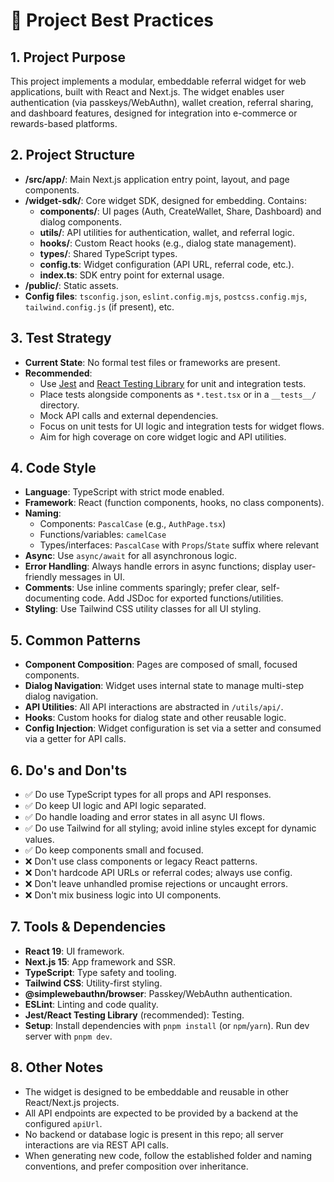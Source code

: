 # 📘 Project Best Practices

## 1. Project Purpose
This project implements a modular, embeddable referral widget for web applications, built with React and Next.js. The widget enables user authentication (via passkeys/WebAuthn), wallet creation, referral sharing, and dashboard features, designed for integration into e-commerce or rewards-based platforms.

## 2. Project Structure
- **/src/app/**: Main Next.js application entry point, layout, and page components.
- **/widget-sdk/**: Core widget SDK, designed for embedding. Contains:
  - **components/**: UI pages (Auth, CreateWallet, Share, Dashboard) and dialog components.
  - **utils/**: API utilities for authentication, wallet, and referral logic.
  - **hooks/**: Custom React hooks (e.g., dialog state management).
  - **types/**: Shared TypeScript types.
  - **config.ts**: Widget configuration (API URL, referral code, etc.).
  - **index.ts**: SDK entry point for external usage.
- **/public/**: Static assets.
- **Config files**: `tsconfig.json`, `eslint.config.mjs`, `postcss.config.mjs`, `tailwind.config.js` (if present), etc.

## 3. Test Strategy
- **Current State**: No formal test files or frameworks are present.
- **Recommended**:
  - Use [Jest](https://jestjs.io/) and [React Testing Library](https://testing-library.com/) for unit and integration tests.
  - Place tests alongside components as `*.test.tsx` or in a `__tests__/` directory.
  - Mock API calls and external dependencies.
  - Focus on unit tests for UI logic and integration tests for widget flows.
  - Aim for high coverage on core widget logic and API utilities.

## 4. Code Style
- **Language**: TypeScript with strict mode enabled.
- **Framework**: React (function components, hooks, no class components).
- **Naming**:
  - Components: `PascalCase` (e.g., `AuthPage.tsx`)
  - Functions/variables: `camelCase`
  - Types/interfaces: `PascalCase` with `Props`/`State` suffix where relevant
- **Async**: Use `async/await` for all asynchronous logic.
- **Error Handling**: Always handle errors in async functions; display user-friendly messages in UI.
- **Comments**: Use inline comments sparingly; prefer clear, self-documenting code. Add JSDoc for exported functions/utilities.
- **Styling**: Use Tailwind CSS utility classes for all UI styling.

## 5. Common Patterns
- **Component Composition**: Pages are composed of small, focused components.
- **Dialog Navigation**: Widget uses internal state to manage multi-step dialog navigation.
- **API Utilities**: All API interactions are abstracted in `/utils/api/`.
- **Hooks**: Custom hooks for dialog state and other reusable logic.
- **Config Injection**: Widget configuration is set via a setter and consumed via a getter for API calls.

## 6. Do's and Don'ts
- ✅ Do use TypeScript types for all props and API responses.
- ✅ Do keep UI logic and API logic separated.
- ✅ Do handle loading and error states in all async UI flows.
- ✅ Do use Tailwind for all styling; avoid inline styles except for dynamic values.
- ✅ Do keep components small and focused.
- ❌ Don't use class components or legacy React patterns.
- ❌ Don't hardcode API URLs or referral codes; always use config.
- ❌ Don't leave unhandled promise rejections or uncaught errors.
- ❌ Don't mix business logic into UI components.

## 7. Tools & Dependencies
- **React 19**: UI framework.
- **Next.js 15**: App framework and SSR.
- **TypeScript**: Type safety and tooling.
- **Tailwind CSS**: Utility-first styling.
- **@simplewebauthn/browser**: Passkey/WebAuthn authentication.
- **ESLint**: Linting and code quality.
- **Jest/React Testing Library** (recommended): Testing.
- **Setup**: Install dependencies with `pnpm install` (or `npm`/`yarn`). Run dev server with `pnpm dev`.

## 8. Other Notes
- The widget is designed to be embeddable and reusable in other React/Next.js projects.
- All API endpoints are expected to be provided by a backend at the configured `apiUrl`.
- No backend or database logic is present in this repo; all server interactions are via REST API calls.
- When generating new code, follow the established folder and naming conventions, and prefer composition over inheritance.
